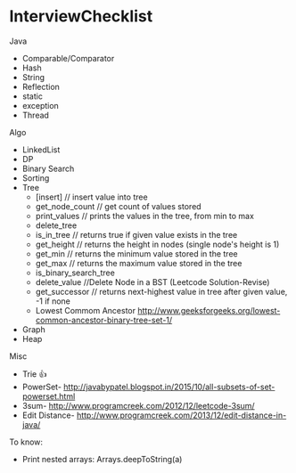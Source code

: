 # InterviewChecklist
 Java
 - Comparable/Comparator
 - Hash
 - String
 - Reflection
 - static
 - exception
 - Thread


Algo
 - LinkedList
 - DP
 - Binary Search
 - Sorting
 - Tree
   - [insert] // insert value into tree
   - get_node_count // get count of values stored
   - print_values // prints the values in the tree, from min to max
   - delete_tree
   - is_in_tree // returns true if given value exists in the tree
   - get_height // returns the height in nodes (single node's height is 1)
   - get_min // returns the minimum value stored in the tree
   - get_max // returns the maximum value stored in the tree
   - is_binary_search_tree
   - delete_value //Delete Node in a BST  (Leetcode Solution-Revise)
   - get_successor // returns next-highest value in tree after given value, -1 if none
   - Lowest Commom Ancestor http://www.geeksforgeeks.org/lowest-common-ancestor-binary-tree-set-1/
 - Graph
 - Heap

Misc
 - Trie :+1:
 - PowerSet- http://javabypatel.blogspot.in/2015/10/all-subsets-of-set-powerset.html
 - 3sum- http://www.programcreek.com/2012/12/leetcode-3sum/
 - Edit Distance- http://www.programcreek.com/2013/12/edit-distance-in-java/


To know:
 - Print nested arrays: Arrays.deepToString(a)

